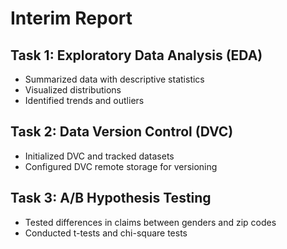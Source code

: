 # Interim Report

## Task 1: Exploratory Data Analysis (EDA)
- Summarized data with descriptive statistics
- Visualized distributions
- Identified trends and outliers

## Task 2: Data Version Control (DVC)
- Initialized DVC and tracked datasets
- Configured DVC remote storage for versioning

## Task 3: A/B Hypothesis Testing
- Tested differences in claims between genders and zip codes
- Conducted t-tests and chi-square tests
